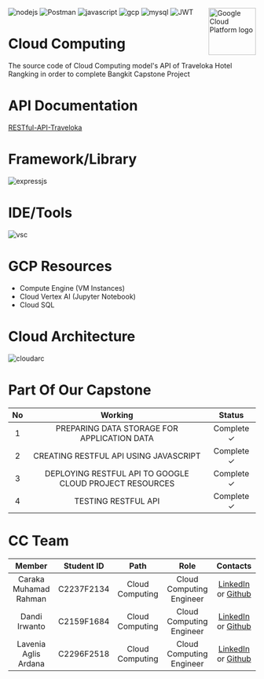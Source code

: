 ![nodejs](https://img.shields.io/badge/Node.js-43853D?style=for-the-badge&logo=node.js&logoColor=white)
![Postman](https://img.shields.io/badge/Postman-FF6C37?style=for-the-badge&logo=postman&logoColor=white)
![javascript](https://img.shields.io/badge/JavaScript-F7DF1E?style=for-the-badge&logo=javascript&logoColor=black)
![gcp](https://img.shields.io/badge/Google_Cloud-4285F4?style=for-the-badge&logo=google-cloud&logoColor=white)
![mysql](https://img.shields.io/badge/MySQL-00000F?style=for-the-badge&logo=mysql&logoColor=white)
![JWT](https://img.shields.io/badge/JWT-black?style=for-the-badge&logo=JSON%20web%20tokens)
<img src="https://avatars2.githubusercontent.com/u/2810941?v=3&s=96" alt="Google Cloud Platform logo" title="Google Cloud Platform" align="right" height="96" width="96"/>

# Cloud Computing
The source code of Cloud Computing model's API of Traveloka Hotel Rangking in order to complete Bangkit Capstone Project

# API Documentation
[RESTful-API-Traveloka](https://documenter.getpostman.com/view/15590410/UzBiQUw8)

# Framework/Library
![expressjs](https://img.shields.io/badge/Express.js-404D59?style=for-the-badge)

# IDE/Tools
![vsc](https://img.shields.io/badge/Visual_Studio-5C2D91?style=for-the-badge&logo=visual%20studio&logoColor=white)

# GCP Resources
- Compute Engine (VM Instances)
- Cloud Vertex AI (Jupyter Notebook)
- Cloud SQL

# Cloud Architecture
![cloudarc](https://media.discordapp.net/attachments/968029393224106004/986884766546677801/Web_Service_Architecture.jpg?width=610&height=467)

# Part Of Our Capstone
|            No          | Working |        Status        |
| :---: | :--------: | :----------------: |
|         1     | PREPARING DATA STORAGE FOR APPLICATION DATA |   Complete ✓    |
|   2   | CREATING RESTFUL API USING JAVASCRIPT |     Complete ✓     | 
|     3    | DEPLOYING RESTFUL API TO GOOGLE CLOUD PROJECT RESOURCES |     Complete ✓     |
|     4    |   TESTING RESTFUL API    |     Complete ✓     |

# CC Team
|            Member           | Student ID |        Path        |                    Role                    |                                                       Contacts                                                             |
| :-------------------------: | :--------: | :----------------: | :----------------------------------------: | :------------------------------------------------------------------------------------------------------------------------: |
|         Caraka Muhamad Rahman     | C2237F2134 |  Cloud Computing  | Cloud Computing Engineer |               [LinkedIn](https://www.linkedin.com/in/caraka-muhamad-rahman-0504741b9/) or [Github](https://github.com/CarakaMuhamadRahman)                  |
|   Dandi Irwanto   | C2159F1684 |  Cloud Computing  |          Cloud Computing Engineer         |               [LinkedIn](https://www.linkedin.com/in/dandiir/) or [Github](https://github.com/dandiirwanto20)                 |
|     Lavenia Aglis Ardana    | C2296F2518 |  Cloud Computing  |          Cloud Computing Engineer         |         [LinkedIn](https://www.linkedin.com/in/lavenia-aglis-ardana/) or [Github](https://github.com/lavennlala9)              |

